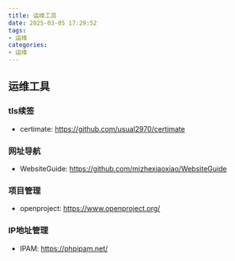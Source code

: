 ```yaml
---
title: 运维工具
date: 2025-03-05 17:29:52
tags:
- 运维
categories: 
- 运维
---
```


## 运维工具
### tls续签
- certimate: https://github.com/usual2970/certimate

### 网址导航
- WebsiteGuide: https://github.com/mizhexiaoxiao/WebsiteGuide

### 项目管理
- openproject: https://www.openproject.org/

### IP地址管理
- IPAM: https://phpipam.net/